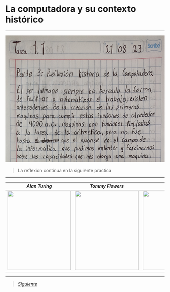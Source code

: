 # La computadora y su contexto histórico

----

<img src="Imagenes/1(1).jpg" height="400">

> La reflexion continua en la siguiente practica

----
| *Alan Turing* | *Tommy Flowers* | *Von Neumann* |
| --------- | --------- | -----: |
| <img src="https://github.com/CristianMald/Informatica/assets/142453680/46e9ae74-57e9-4e0f-8f93-6ec042b66681" width="200" height="250"> | <img src="https://github.com/CristianMald/Informatica/assets/142453680/b2f71953-288e-4a8f-b443-cb86cdd71b7b" width="200" height="250"> | <img src="https://github.com/CristianMald/Informatica/assets/142453680/c0c4805e-1495-48b1-8bb0-0ce6191c7d70" width="200" height="250"> |
----


> [*Siguiente*](Practica2.md)

